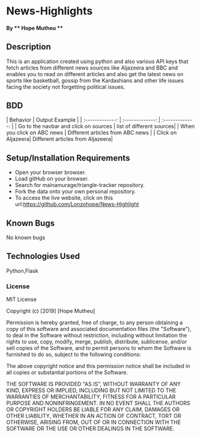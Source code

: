 # News-Highlights
####
#### By ** Hope Mutheu **

## Description

This is an application created using python and also various API keys that fetch articles from different news sources like Aljazeera and BBC and enables you to read on different articles and also get the latest news on sports like basketball, gossip from the Kardashians and other life issues facing the society not forgetting political issues.

## BDD

| Behavior |  Output Example |
| :-------------: | :-------------: | :-------------: |
| Go to the navbar and click on sources  | list of different sources|
| When you click on ABC news | Different articles from ABC news |
| Click on Aljazeera| Different articles from Aljazeera|


## Setup/Installation Requirements

* Open your browser browser.
* Load gitHub on your browser.
* Search for mainamurage/triangle-tracker repository.
* Fork the data onto your own personal repository.
* To access the live website, click on this url:https://github.com/Lonzohope/News-Highlight

## Known Bugs

No known bugs

## Technologies Used

Python,Flask

### License

MIT License

Copyright (c) [2019] [Hope Mutheu]

Permission is hereby granted, free of charge, to any person obtaining a copy
of this software and associated documentation files (the "Software"), to deal
in the Software without restriction, including without limitation the rights
to use, copy, modify, merge, publish, distribute, sublicense, and/or sell
copies of the Software, and to permit persons to whom the Software is
furnished to do so, subject to the following conditions:

The above copyright notice and this permission notice shall be included in all
copies or substantial portions of the Software.

THE SOFTWARE IS PROVIDED "AS IS", WITHOUT WARRANTY OF ANY KIND, EXPRESS OR
IMPLIED, INCLUDING BUT NOT LIMITED TO THE WARRANTIES OF MERCHANTABILITY,
FITNESS FOR A PARTICULAR PURPOSE AND NONINFRINGEMENT. IN NO EVENT SHALL THE
AUTHORS OR COPYRIGHT HOLDERS BE LIABLE FOR ANY CLAIM, DAMAGES OR OTHER
LIABILITY, WHETHER IN AN ACTION OF CONTRACT, TORT OR OTHERWISE, ARISING FROM,
OUT OF OR IN CONNECTION WITH THE SOFTWARE OR THE USE OR OTHER DEALINGS IN THE
SOFTWARE.


